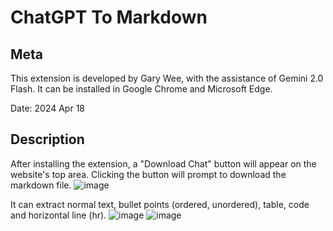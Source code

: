 # ChatGPT To Markdown

## Meta
This extension is developed by Gary Wee, with the assistance of Gemini 2.0 Flash. It can be installed in Google Chrome and Microsoft Edge.

Date: 2024 Apr 18

## Description
After installing the extension, a "Download Chat" button will appear on the website's top area. Clicking the button will prompt to download the markdown file.
![image](https://github.com/user-attachments/assets/0a4afe4e-7e8f-4561-a49e-014d70b342c1)

It can extract normal text, bullet points (ordered, unordered), table, code and horizontal line (hr).
![image](https://github.com/user-attachments/assets/c2b144d9-6ec6-4319-bde8-23098a19821c)
![image](https://github.com/user-attachments/assets/d8341ebf-e47c-4da8-a7f2-d297e9bdd73b)
